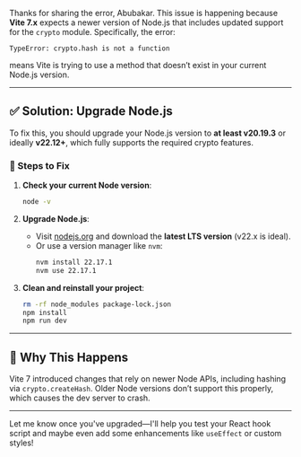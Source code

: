 Thanks for sharing the error, Abubakar. This issue is happening because **Vite 7.x** expects a newer version of Node.js that includes updated support for the `crypto` module. Specifically, the error:

```
TypeError: crypto.hash is not a function
```

means Vite is trying to use a method that doesn’t exist in your current Node.js version.

---

## ✅ Solution: Upgrade Node.js

To fix this, you should upgrade your Node.js version to **at least v20.19.3** or ideally **v22.12+**, which fully supports the required crypto features.

### 🔧 Steps to Fix

1. **Check your current Node version**:
   ```bash
   node -v
   ```

2. **Upgrade Node.js**:
   - Visit [nodejs.org](https://nodejs.org/) and download the **latest LTS version** (v22.x is ideal).
   - Or use a version manager like `nvm`:
     ```bash
     nvm install 22.17.1
     nvm use 22.17.1
     ```

3. **Clean and reinstall your project**:
   ```bash
   rm -rf node_modules package-lock.json
   npm install
   npm run dev
   ```

---

## 🧪 Why This Happens

Vite 7 introduced changes that rely on newer Node APIs, including hashing via `crypto.createHash`. Older Node versions don’t support this properly, which causes the dev server to crash.

---

Let me know once you've upgraded—I'll help you test your React hook script and maybe even add some enhancements like `useEffect` or custom styles!
